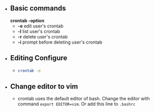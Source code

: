 - ## Basic commands
  **crontab -option**
	- **-e**    edit user's crontab
	- **-l**    list user's crontab
	- **-r**    delete user's crontab
	- **-i**    prompt before deleting user's crontab
- ## Editing Configure
	- ```bash
	  crontab -e
	  ```
- ## Change editor to vim
	- crontab uses the default editor of bash. Change the editor with command `export EDITOR=vim`. Or add this line to `.bashrc`